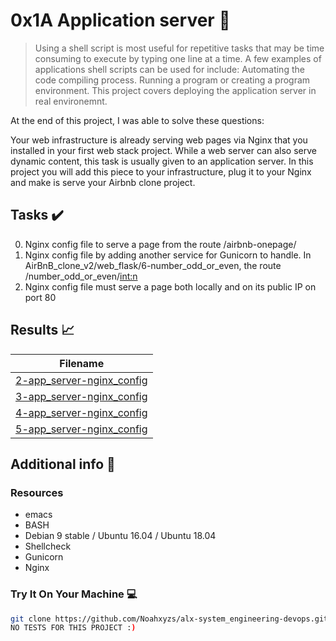 # 0x1A Application server :wrench:

> Using a shell script is most useful for repetitive tasks that may be time consuming to execute by typing one line at a time. A few examples of applications shell scripts can be used for include: Automating the code compiling process. Running a program or creating a program environment. This project covers deploying the application server in  real environemnt.

At the end of this project, I was able to solve these questions:

Your web infrastructure is already serving web pages via Nginx that you installed in your first web stack project. While a web server can also serve dynamic content, this task is usually given to an application server. In this project you will add this piece to your infrastructure, plug it to your Nginx and make is serve your Airbnb clone project.


## Tasks :heavy_check_mark:

0. Nginx config file to serve a page from the route /airbnb-onepage/
1. Nginx config file by adding another service for Gunicorn to handle. In AirBnB_clone_v2/web_flask/6-number_odd_or_even, the route /number_odd_or_even/<int:n>
2. Nginx config file must serve a page both locally and on its public IP on port 80


## Results :chart_with_upwards_trend:

| Filename |
| ------ |
| [2-app_server-nginx_config](https://github.com/Noahxyzs/alx-system_engineering-devops/blob/master/0x1A-application_server/2-app_server-nginx_config)|
| [3-app_server-nginx_config](https://github.com/Noahxyzs/alx-system_engineering-devops/blob/master/0x1A-application_server/3-app_server-nginx_config)|
| [4-app_server-nginx_config](https://github.com/Noahxyzs/alx-system_engineering-devops/blob/master/0x1A-application_server/4-app_server-nginx_config)|
| [5-app_server-nginx_config](https://github.com/Noahxyzs/alx-system_engineering-devops/blob/master/0x1A-application_server/5-app_server-nginx_config)|


## Additional info :construction:
### Resources

- emacs
- BASH
- Debian 9 stable / Ubuntu 16.04 / Ubuntu 18.04 
- Shellcheck
- Gunicorn
- Nginx


### Try It On Your Machine :computer:
```bash
git clone https://github.com/Noahxyzs/alx-system_engineering-devops.git
NO TESTS FOR THIS PROJECT :)

```
